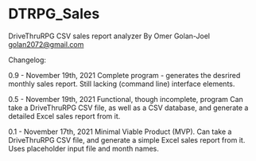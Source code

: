 # DTRPG_Sales
DriveThruRPG CSV sales report analyzer
By Omer Golan-Joel golan2072@gmail.com

Changelog:

0.9 - November 19th, 2021
Complete program - generates the desrired monthly sales report.
Still lacking (command line) interface elements.

0.5 - November 19th, 2021
Functional, though incomplete, program
Can take a DriveThruRPG CSV file, as well as a CSV database, and generate a detailed Excel sales report from it.

0.1 - November 17th, 2021
Minimal Viable Product (MVP).
Can take a DriveThruRPG CSV file, and generate a simple Excel sales report from it. Uses placeholder input file and month names.
